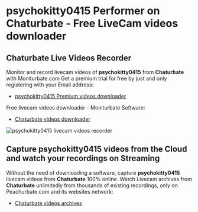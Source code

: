 # psychokitty0415 Performer on Chaturbate - Free LiveCam videos downloader

## Chaturbate Live Videos Recorder

Monitor and record livecam videos of **psychokitty0415** from **Chaturbate** with Moniturbate.com
Get a premium trial for free by just and only registering with your Email address:
* [psychokitty0415 Premium videos downloader](https://moniturbate.com/request-demo-licence-key.html)

Free livecam videos downloader - Moniturbate Software:
* [Chaturbate videos downloader](https://moniturbate.com/moniturbate-download-software.html)

![psychokitty0415 livecam videos recorder](https://peachurnet.com/templates/moniturbate-software.png)


## Capture psychokitty0415 videos from the Cloud and watch your recordings on Streaming

Without the need of downloading a software, capture **psychokitty0415** livecam videos from **Chaturbate** 100% online.
Watch Livecam archives from **Chaturbate** unlimitedly from thousands of existing recordings, only on Peachurbate.com and its websites network:
* [Chaturbate videos archives](https://peachurnet.com/)